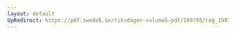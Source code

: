 ```yaml
---
layout: default
UpRedirect: https://pdf.swedeb.se/riksdagen-volumeG-pdf/199798/reg_199798/reg_199798_0495.pdf
---
```

